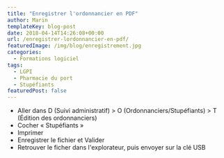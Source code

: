 ```yaml
---
title: "Enregistrer l'ordonnancier en PDF"
author: Marin
templateKey: blog-post
date: 2018-04-14T14:26:08+00:00
url: /enregistrer-lordonnancier-en-pdf/
featuredImage: /img/blog/enregistrement.jpg
categories:
  - Formations logiciel
tags:
  - LGPI
  - Pharmacie du port
  - Stupéfiants
featuredPost: false
---
```


- Aller dans D (Suivi administratif) > O (Ordonnanciers/Stupéfiants) > T (Édition des ordonnanciers)
- Cocher « Stupéfiants »
- Imprimer
- Enregistrer le fichier et Valider
- Retrouver le ficher dans l'explorateur, puis envoyer sur la clé USB
